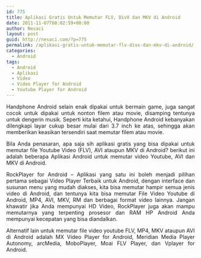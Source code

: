 ```yaml
---
id: 775
title: Aplikasi Gratis Untuk Memutar FLV, DivX dan MKV di Android
date: 2011-11-07T08:02:59+00:00
author: Nesaci
layout: post
guid: http://nesaci.com/?p=775
permalink: /aplikasi-gratis-untuk-memutar-flv-divx-dan-mkv-di-android/
categories:
  - Android
tags:
  - Android
  - Aplikasi
  - Video
  - Video Player for Android
  - Youtube Player for Android
---
```

<p style="text-align: justify;">
  Handphone Android selain enak dipakai untuk bermain game, juga sangat cocok untuk dipakai untuk nonton filem atau movie, disamping tentunya untuk dengerin musik. Seperti kita ketahui, Handphone Android kebanyakan dilengkapi layar cukup besar mulai dari 3.7 inch ke atas, sehingga akan memberikan keasikan tersendiri saat memutar filem atau movie.
</p>

<p style="text-align: justify;">
  Bila Anda penasaran, apa saja sih aplikasi gratis yang bisa dipakai untuk memutar file Youtube Video (FLV), AVI ataupun MKV di Android? berikut ini adalah beberapa Aplikasi Android untuk memutar video Youtube, AVI dan MKV di Android.
</p>

<p style="text-align: justify;">
  RockPlayer for Android – Aplikasi yang satu ini boleh menjadi pilihan pertama sebagai Video Player Terbaik untuk Android, dengan interface dan susunan menu yang mudah diakses, kita bisa memutar hampir semua jenis video di Android, dan tentunya kita bisa memutar File Video Youtube di Android, MP4, AVI, MKV, RM dan berbagai format video lainnya. Jangan khawatir jika Anda mempunyai HD Video, RockPlayer juga akan mampu memutarnya yang terpenting prosesor dan RAM HP Android Anda mempunyai kecepatan yang bisa diandalkan.
</p>

<p style="text-align: justify;">
  Alternatif lain untuk memutar file video youtube FLV, MP4, MKV ataupun AVI di Android adalah MX Video Player for Android, Meridian Media Player Autonomy, arcMedia, MoboPlayer, Moai FLV Player, dan Vplayer for Android.
</p>